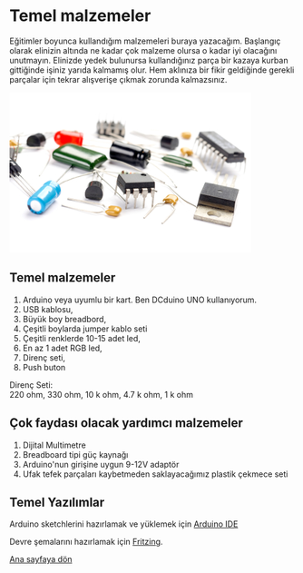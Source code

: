 # Temel malzemeler

Eğitimler boyunca kullandığım malzemeleri buraya yazacağım. Başlangıç olarak elinizin altında ne kadar çok malzeme olursa o kadar iyi olacağını unutmayın. Elinizde yedek bulunursa kullandığınız parça bir kazaya kurban gittiğinde işiniz yarıda kalmamış olur. Hem aklınıza bir fikir geldiğinde gerekli parçalar için tekrar alışverişe çıkmak zorunda kalmazsınız.

<img src=electronic-components.jpg widht=300>

## Temel malzemeler

1. Arduino veya uyumlu bir kart. Ben DCduino UNO kullanıyorum.
2. USB kablosu,
3. Büyük boy breadbord,
4. Çeşitli boylarda jumper kablo seti
5. Çeşitli renklerde 10-15 adet led,
6. En az 1 adet RGB led, 
7. Direnç seti,  
8. Push buton

Direnç Seti:  
220 ohm, 330 ohm, 10 k ohm, 4.7 k ohm, 1 k ohm

## Çok faydası olacak yardımcı malzemeler

1. Dijital Multimetre
2. Breadboard tipi güç kaynağı
3. Arduino'nun girişine uygun 9-12V adaptör
4. Ufak tefek parçaları kaybetmeden saklayacağımız plastik çekmece seti


## Temel Yazılımlar

Arduino sketchlerini hazırlamak ve yüklemek için [Arduino IDE ](http://www.arduino.cc/en/main/Software)

Devre şemalarını hazırlamak için [Fritzing](http://fritzing.org/home/).


[Ana sayfaya dön](https://github.com/wizofwor/arduino)

